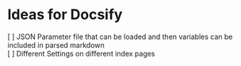 # Ideas for Docsify

[ ] JSON Parameter file that can be loaded and then variables can be included in parsed markdown  
[ ] Different Settings on different index pages  
